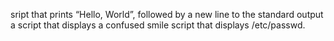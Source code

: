 sript that prints “Hello, World”, followed by a new line to the standard output
a script that displays a confused smile
script that displays /etc/passwd.
